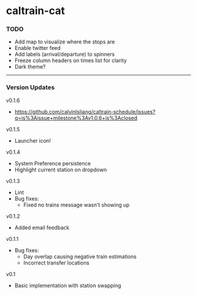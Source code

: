 # caltrain-cat

### TODO
- Add map to visualize where the stops are
- Enable twitter feed
- Add labels (arrival/departure) to spinners
- Freeze column headers on times list for clarity
- Dark theme?

----------
### Version Updates

v0.1.6
- https://github.com/calvinlsliang/caltrain-schedule/issues?q=is%3Aissue+milestone%3Av1.0.6+is%3Aclosed

v0.1.5
- Launcher icon!

v0.1.4
- System Preference persistence
- Highlight current station on dropdown

v0.1.3
- Lint
- Bug fixes:
  - Fixed no trains message wasn't showing up

v0.1.2
- Added email feedback

v0.1.1
- Bug fixes:
  - Day overlap causing negative train estimations
  - Incorrect transfer locations

v0.1
- Basic implementation with station swapping
